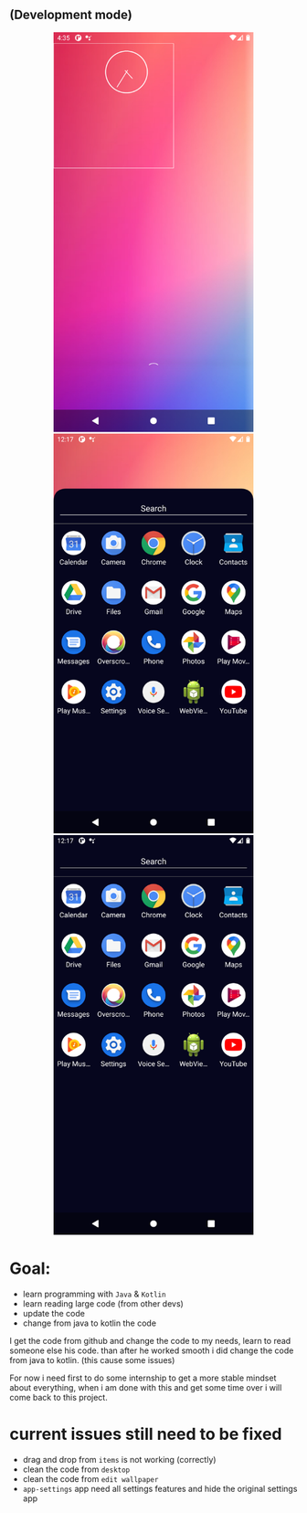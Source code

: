 ## (Development mode)
<p align="center">
  <img src="./github/Screenshot_1613835339.png" width="350" alt="alt">
  <img src="./github/Screenshot_1613863047.png" width="350" alt="alt">
  <img src="./github/Screenshot_1613863057.png" width="350" alt="alt">
</p>

# Goal:
- learn programming with `Java` & `Kotlin`
- learn reading large code (from other devs)
- update the code
- change from java to kotlin the code

I get the code from github and change the code to my needs, learn to read someone else his code.
than after he worked smooth i did change the code from java to kotlin. (this cause some issues)


For now i need first to do some internship to get a more stable mindset about everything,
when i am done with this and get some time over i will come back to this project.

# current issues still need to be fixed
- drag and drop from `items` is not working (correctly)
- clean the code from `desktop`
- clean the code from `edit wallpaper`
- `app-settings` app need all settings features and hide the original settings app

